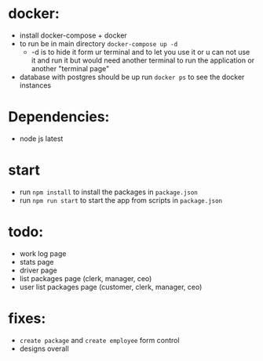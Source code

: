 # docker:
- install docker-compose + docker
- to run be in main directory `docker-compose up -d` 
    - -d is to hide it form ur terminal and to let you use it or u can not use it and run it but would need another terminal to run the application or another "terminal page"
- database with postgres should be up run `docker ps` to see the docker instances 



# Dependencies: 
- node js latest

# start
- run `npm install` to install the packages in `package.json`
- run `npm run start` to start the app from scripts in `package.json`


# todo:
- work log page
- stats page
- driver page
- list packages page (clerk, manager, ceo)
- user list packages page (customer, clerk, manager, ceo)


# fixes: 
- `create package` and `create employee` form control
- designs overall
